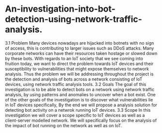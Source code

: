 # An-investigation-into-bot-detection-using-network-traffic-analysis.
3.1 Problem Many devices nowadays are hijacked into botnets with no sign of access, this is contributing to larger issues such as DDoS attacks. Many corporate networks can have their resources taken hostage or slowed down by these bots. With regards to an IoT society that we see coming into fruition today, we want to direct the problem towards IoT devices and their susceptibility to vulnerabilities that might expose themselves to network analysis. Thus the problem we will be addressing throughout the project is the detection and analysis of bots across a network consisting of IoT devices, using network traffic analysis tools. 3.2 Goals The goal of this investigation is to be able to detect bots on a network using network traffic analysis, by using patterns and anomalies to uncover when a bot exist. One of the other goals of the investigation is to discover what vulnerabilities lie in IoT devices specifically, By the end we will propose a analysis solution for detecting bot activity on a netwrok running IoT devices. 3.3 Scope In this investigation we will cover a scope specific to IoT devices as well as a client-server modelled network. We will specifically focus on the analysis of the impact of bot running on the network as well as on IoT.
